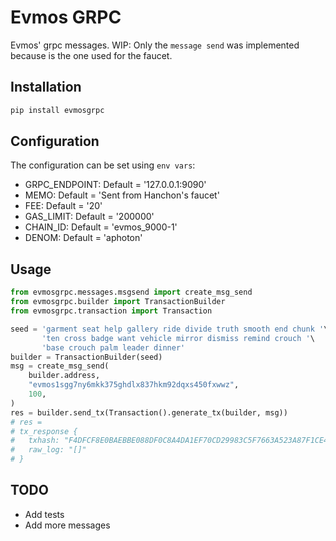 # Evmos GRPC

Evmos' grpc messages.
WIP: Only the `message send` was implemented because is the one used for the faucet.

## Installation

```sh
pip install evmosgrpc
```

## Configuration

The configuration can be set using `env vars`:

- GRPC_ENDPOINT: Default = '127.0.0.1:9090'
- MEMO: Default = 'Sent from Hanchon\'s faucet'
- FEE: Default = '20'
- GAS_LIMIT: Default = '200000'
- CHAIN_ID: Default = 'evmos_9000-1'
- DENOM: Default = 'aphoton'

## Usage

```python
from evmosgrpc.messages.msgsend import create_msg_send
from evmosgrpc.builder import TransactionBuilder
from evmosgrpc.transaction import Transaction

seed = 'garment seat help gallery ride divide truth smooth end chunk '\
       'ten cross badge want vehicle mirror dismiss remind crouch '\
       'base crouch palm leader dinner'
builder = TransactionBuilder(seed)
msg = create_msg_send(
    builder.address,
    "evmos1sgg7ny6mkk375ghdlx837hkm92dqxs450fxwwz",
    100,
)
res = builder.send_tx(Transaction().generate_tx(builder, msg))
# res =
# tx_response {
#   txhash: "F4DFCF8E0BAEBBE088DF0C8A4DA1EF70CD29983C5F7663A523A87F1CE479BFF5"
#   raw_log: "[]"
# }

```

## TODO

- Add tests
- Add more messages
